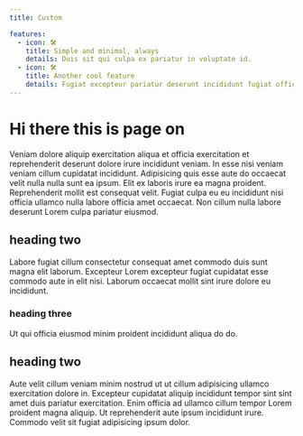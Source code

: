 ```yaml
---
title: Custom

features:
  - icon: 🛠️
    title: Simple and minimal, always
    details: Duis sit qui culpa ex pariatur in voluptate id.
  - icon: 🛠️
    title: Another cool feature
    details: Fugiat excepteur pariatur deserunt incididunt fugiat officia ex aliqua mollit laborum consequat duis mollit incididunt.
---
```


# Hi there this is page on

Veniam dolore aliquip exercitation aliqua et officia exercitation et reprehenderit deserunt dolore irure incididunt veniam. In esse nisi veniam veniam cillum cupidatat incididunt. Adipisicing quis esse aute do occaecat velit nulla nulla sunt ea ipsum. Elit ex laboris irure ea magna proident. Reprehenderit mollit est consequat velit. Fugiat culpa eu eu incididunt nisi officia ullamco nulla labore officia amet occaecat. Non cillum nulla labore deserunt Lorem culpa pariatur eiusmod.

<CustomFeature>
  <CustomFeatureBox 
    iconText="🛠️"
    title="Simple and minimal, always"
    text="Est duis aliquip anim occaecat eu mollit nostrud exercitation fugiat magna anim qui esse."
  />
  <CustomFeatureBox 
    iconImg="./../images/logo.png"
    title="Simple and minimal, always"
    text="Est duis aliquip anim occaecat eu mollit nostrud exercitation fugiat magna anim qui esse."
  />
</CustomFeature>

## heading two

Labore fugiat cillum consectetur consequat amet commodo duis sunt magna elit laborum. Excepteur Lorem excepteur fugiat cupidatat esse commodo aute in elit nisi. Laborum occaecat mollit sint irure dolore eu incididunt.

### heading three

Ut qui officia eiusmod minim proident incididunt aliqua do do.

## heading two

Aute velit cillum veniam minim nostrud ut ut cillum adipisicing ullamco exercitation dolore in. Excepteur cupidatat aliquip incididunt tempor sint sint amet duis pariatur exercitation. Enim officia ad ullamco cillum tempor Lorem proident magna aliquip. Ut reprehenderit aute ipsum incididunt irure. Commodo velit sit fugiat adipisicing ipsum dolor.
